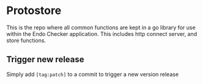 # Protostore

This is the repo where all common functions are kept in a go library for use within the Endo Checker application. 
This includes http connect server, and store functions. 

## Trigger new release
Simply add `[tag:patch]` to a commit to trigger a new version release
